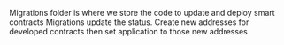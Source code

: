 Migrations folder is where we store the code to update and deploy smart contracts
Migrations update the status. 
Create new addresses for developed contracts then set application to those new addresses
